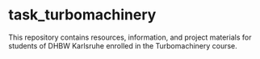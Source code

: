 # task_turbomachinery
This repository contains resources, information, and project materials for students of DHBW Karlsruhe enrolled in the Turbomachinery course.

